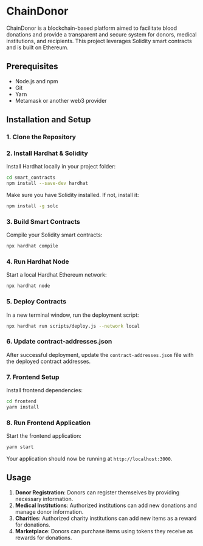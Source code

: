 # ChainDonor

ChainDonor is a blockchain-based platform aimed to facilitate blood donations and provide a transparent and secure system for donors, medical institutions, and recipients. This project leverages Solidity smart contracts and is built on Ethereum.

## Prerequisites

- Node.js and npm
- Git
- Yarn
- Metamask or another web3 provider

## Installation and Setup

### 1. Clone the Repository

### 2. Install Hardhat & Solidity

Install Hardhat locally in your project folder:

```bash
cd smart_contracts
npm install --save-dev hardhat
```

Make sure you have Solidity installed. If not, install it:

```bash
npm install -g solc
```

### 3. Build Smart Contracts

Compile your Solidity smart contracts:

```bash
npx hardhat compile
```

### 4. Run Hardhat Node

Start a local Hardhat Ethereum network:

```bash
npx hardhat node
```

### 5. Deploy Contracts

In a new terminal window, run the deployment script:

```bash
npx hardhat run scripts/deploy.js --network local
```

### 6. Update contract-addresses.json

After successful deployment, update the `contract-addresses.json` file with the deployed contract addresses.

### 7. Frontend Setup

Install frontend dependencies:

```bash
cd frontend
yarn install
```

### 8. Run Frontend Application

Start the frontend application:

```bash
yarn start
```

Your application should now be running at `http://localhost:3000`.

## Usage

1. **Donor Registration**: Donors can register themselves by providing necessary information.
2. **Medical Institutions**: Authorized institutions can add new donations and manage donor information.
3. **Charities**: Authorized charity institutions can add new items as a reward for donations.
3. **Marketplace**: Donors can purchase items using tokens they receive as rewards for donations.